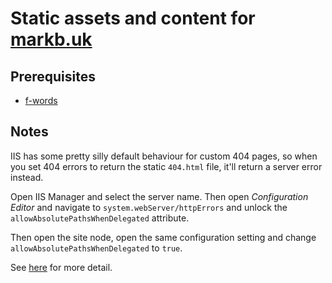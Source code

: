 # Static assets and content for [markb.uk](https://markb.uk)

## Prerequisites

- [f-words](https://github.com/markashleybell/f-words)

## Notes

IIS has some pretty silly default behaviour for custom 404 pages, so when you set 404 errors to return the static `404.html` file, it'll return a server error instead.

Open IIS Manager and select the server name. Then open *Configuration Editor* and navigate to `system.webServer/httpErrors` and unlock the `allowAbsolutePathsWhenDelegated` attribute.

Then open the site node, open the same configuration setting and change `allowAbsolutePathsWhenDelegated` to `true`.

See [here](https://serverfault.com/questions/583246/iis-8-5-getting-error-when-returning-static-404-file) for more detail.
